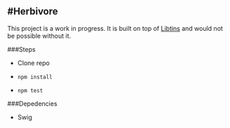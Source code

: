 #Herbivore
---

This project is a work in progress. It is built on top of [Libtins](http://libtins.github.io) and would not be possible without it.

###Steps
 * Clone repo
 
 * `npm install`
 
 * `npm test`



###Depedencies

 * Swig

